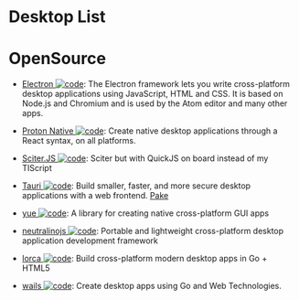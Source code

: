 # Desktop List

# OpenSource

- [Electron ![code](https://martrix-usa.oss-accelerate.aliyuncs.com/logo/code.svg)](https://github.com/electron/electron): The Electron framework lets you write cross-platform desktop applications using JavaScript, HTML and CSS. It is based on Node.js and Chromium and is used by the Atom editor and many other apps.

- [Proton Native ![code](https://martrix-usa.oss-accelerate.aliyuncs.com/logo/code.svg)](https://proton-native.js.org/#/): Create native desktop applications through a React syntax, on all platforms.

- [Sciter.JS ![code](https://martrix-usa.oss-accelerate.aliyuncs.com/logo/code.svg)](https://github.com/c-smile/sciter-js-sdk): Sciter but with QuickJS on board instead of my TIScript

- [Tauri ![code](https://martrix-usa.oss-accelerate.aliyuncs.com/logo/code.svg)](https://github.com/tauri-apps/tauri): Build smaller, faster, and more secure desktop applications with a web frontend. [Pake](https://github.com/tw93/Pake)

- [yue ![code](https://martrix-usa.oss-accelerate.aliyuncs.com/logo/code.svg)](https://github.com/yue/yue): A library for creating native cross-platform GUI apps

- [neutralinojs ![code](https://martrix-usa.oss-accelerate.aliyuncs.com/logo/code.svg)](https://github.com/neutralinojs/neutralinojs): Portable and lightweight cross-platform desktop application development framework

- [lorca ![code](https://martrix-usa.oss-accelerate.aliyuncs.com/logo/code.svg)](https://github.com/zserge/lorca): Build cross-platform modern desktop apps in Go + HTML5

- [wails ![code](https://martrix-usa.oss-accelerate.aliyuncs.com/logo/code.svg)](https://github.com/wailsapp/wails): Create desktop apps using Go and Web Technologies.
